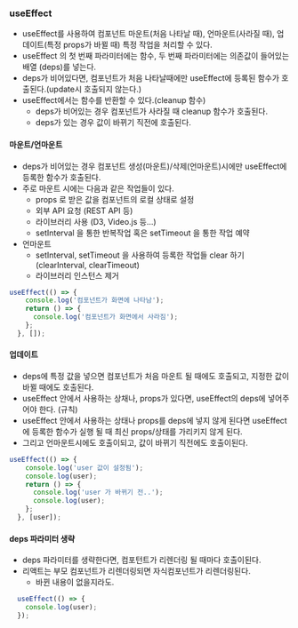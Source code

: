 ### useEffect

- useEffect를 사용하여 컴포넌트 마운트(처음 나타날 때), 언마운트(사라질 때), 업데이트(특정 props가 바뀔 때) 특정 작업을 처리할 수 있다.
- useEffect 의 첫 번째 파라미터에는 함수, 두 번째 파라미터에는 의존값이 들어있는 배열 (deps)를 넣는다.
- deps가 비어있다면, 컴포넌트가 처음 나타날때에만 useEffect에 등록된 함수가 호출된다.(update시 호출되지 않는다.)
- useEffect에서는 함수를 반환할 수 있다.(cleanup 함수)
  - deps가 비어있는 경우 컴포넌트가 사라질 때 cleanup 함수가 호출된다.
  - deps가 있는 경우 값이 바뀌기 직전에 호출된다.


#### 마운트/언마운트

- deps가 비어있는 경우 컴포넌트 생성(마운트)/삭제(언마운트)시에만 useEffect에 등록한 함수가 호출된다.
- 주로 마운트 시에는 다음과 같은 작업들이 있다.
  - props 로 받은 값을 컴포넌트의 로컬 상태로 설정
  - 외부 API 요청 (REST API 등)
  - 라이브러리 사용 (D3, Video.js 등...)
  - setInterval 을 통한 반복작업 혹은 setTimeout 을 통한 작업 예약
- 언마운트
  - setInterval, setTimeout 을 사용하여 등록한 작업들 clear 하기 (clearInterval, clearTimeout)
  - 라이브러리 인스턴스 제거

```js
useEffect(() => {
    console.log('컴포넌트가 화면에 나타남');
    return () => {
      console.log('컴포넌트가 화면에서 사라짐');
    };
  }, []);
```

#### 업데이트

- deps에 특정 값을 넣으면 컴포넌트가 처음 마운트 될 때에도 호출되고, 지정한 값이 바뀔 때에도 호출된다.
- useEffect 안에서 사용하는 상채나, props가 있다면, useEffect의 deps에 넣어주어야 한다. (규칙)
- useEffect 안에서 사용하는 상태나 props를 deps에 넣지 않게 된다면 useEffect에 등록한 함수가 실행 될 때 최신 props/상태를 가리키지 않게 된다.
- 그리고 언마운트시에도 호출이되고, 값이 바뀌기 직전에도 호출이된다.

```js
useEffect(() => {
    console.log('user 값이 설정됨');
    console.log(user);
    return () => {
      console.log('user 가 바뀌기 전..');
      console.log(user);
    };
  }, [user]);
```


#### deps 파라미터 생략

- deps 파라미터를 생략한다면, 컴포턴트가 리렌더링 될 때마다 호출이된다.
- 리액트는 부모 컴포넌트가 리렌더링되면 자식컴포넌트가 리렌더링된다.
  - 바뀐 내용이 없을지라도.
```js
  useEffect(() => {
    console.log(user);
  });
```